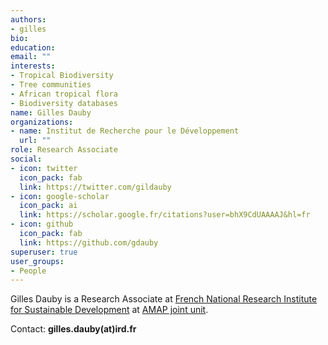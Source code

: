 ```yaml
---
authors:
- gilles
bio: 
education:
email: ""
interests:
- Tropical Biodiversity
- Tree communities
- African tropical flora
- Biodiversity databases
name: Gilles Dauby
organizations:
- name: Institut de Recherche pour le Développement
  url: ""
role: Research Associate
social:
- icon: twitter
  icon_pack: fab
  link: https://twitter.com/gildauby
- icon: google-scholar
  icon_pack: ai
  link: https://scholar.google.fr/citations?user=bhX9CdUAAAAJ&hl=fr
- icon: github
  icon_pack: fab
  link: https://github.com/gdauby
superuser: true
user_groups:
- People
---
```


Gilles Dauby is a Research Associate at [French National Research Institute for Sustainable Development](https://en.ird.fr/) at [AMAP joint unit](http://amap.cirad.fr/en/index.php).


Contact: **gilles.dauby(at)ird.fr**
